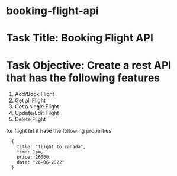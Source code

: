 # booking-flight-api


# Task Title: Booking Flight API

# Task Objective: Create a rest API that has the following features

1. Add/Book Flight
2. Get all Flight
3. Get a single Flight
4. Update/Edit Flight
5. Delete Flight

for flight let it have the following properties
```
  {
    title: "flight to canada",
    time: 1pm,
    price: 26000,
    date: "26-06-2022"
  }
```
